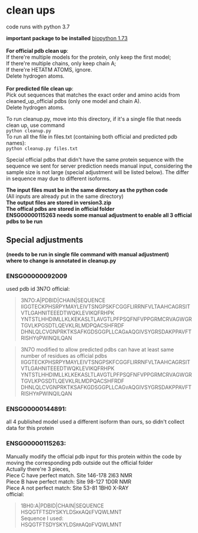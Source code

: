 # clean ups
code runs with python 3.7

**important package to be installed** [biopython 1.73](https://biopython.org/wiki/Download)<br/>
<br/>
**For official pdb clean up**: <br/>
If there're multiple models for the protein, only keep the first model;<br/>
If there're multiple chains, only keep chain A;<br/>
If there're HETATM ATOMS, ignore.<br/>
Delete hydrogen atoms.<br/> 
<br/>
**For predicted file clean up**: <br/>
Pick out sequences that matches the exact order and amino acids from cleaned_up_official pdbs (only one model and chain A).<br/>
Delete hydrogen atoms.<br/> 

To run cleanup.py, move into this directory, if it's a single file that needs clean up, use command<br/>
```python cleanup.py```<br/>
To run all the file in files.txt (containing both official and predicted pdb names):<br/>
```python cleanup.py files.txt```

Special official pdbs that didn't have the same protein sequence with the sequence we sent for server prediction needs manual input, 
considering the sample size is not large (special adjustment will be listed below). The differ in sequence may due to different isoforms.

**The input files must be in the same directory as the python code**<br/>
 (All inputs are already put in the same directory)<br/>
**The output files are stored in version3.zip**<br/>
**The offical pdbs are stored in official folder**<br/>
**ENSG00000115263 needs some manual adjustment to enable all 3 official pdbs to be run**

## Special adjustments 
**(needs to be run in single file command with manual adjustment)**<br/>
**where to change is annotated in cleanup.py**
 
### ENSG00000092009
used pdb id 3N7O
official:
>3N7O:A|PDBID|CHAIN|SEQUENCE
IIGGTECKPHSRPYMAYLEIVTSNGPSKFCGGFLIRRNFVLTAAHCAGRSITVTLGAHNITEEEDTWQKLEVIKQFRHPK
YNTSTLHHDIMLLKLKEKASLTLAVGTLPFPSQFNFVPPGRMCRVAGWGRTGVLKPGSDTLQEVKLRLMDPQACSHFRDF
DHNLQLCVGNPRKTKSAFKGDSGGPLLCAG```A```AQGIVSYGRSDAKPPAVFTRISHY```Q```PWINQILQAN

>3N7O modified to allow predicted pdbs can have at least same number of residues as official pdbs
IIGGTECKPHSRPYMAYLEIVTSNGPSKFCGGFLIRRNFVLTAAHCAGRSITVTLGAHNITEEEDTWQKLEVIKQFRHPK
YNTSTLHHDIMLLKLKEKASLTLAVGTLPFPSQFNFVPPGRMCRVAGWGRTGVLKPGSDTLQEVKLRLMDPQACSHFRDF
DHNLQLCVGNPRKTKSAFKGDSGGPLLCAG```V```AQGIVSYGRSDAKPPAVFTRISHY```R```PWINQILQAN

### ENSG00000144891:
all 4 published model used a different isoform than ours, so didn't collect data for this protein

### ENSG00000115263:
Manually modify the official pdb input for this protein within the code
by moving the corresponding pdb outside out the official folder<br/>
Actually there're 3 pieces,<br/> 
Piece C have perfect match. Site 146-178 2l63 NMR<br/>
Piece B have perfect match: Site 98-127 1D0R NMR<br/>
Piece A not perfect match: Site 53-81 1BH0 X-RAY<br/>
official:
>1BH0:A|PDBID|CHAIN|SEQUENCE<br/>
HSQGTFTSDYSKYLDS```KK```AQ```E```FVQWLMNT<br/>
>Sequence I used:<br/>
HSQGTFTSDYSKYLDS```RR```AQ```D```FVQWLMNT
